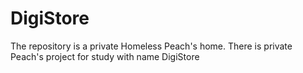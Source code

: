 # DigiStore
The repository is a private Homeless Peach's home. There is private Peach's project for study with name DigiStore
